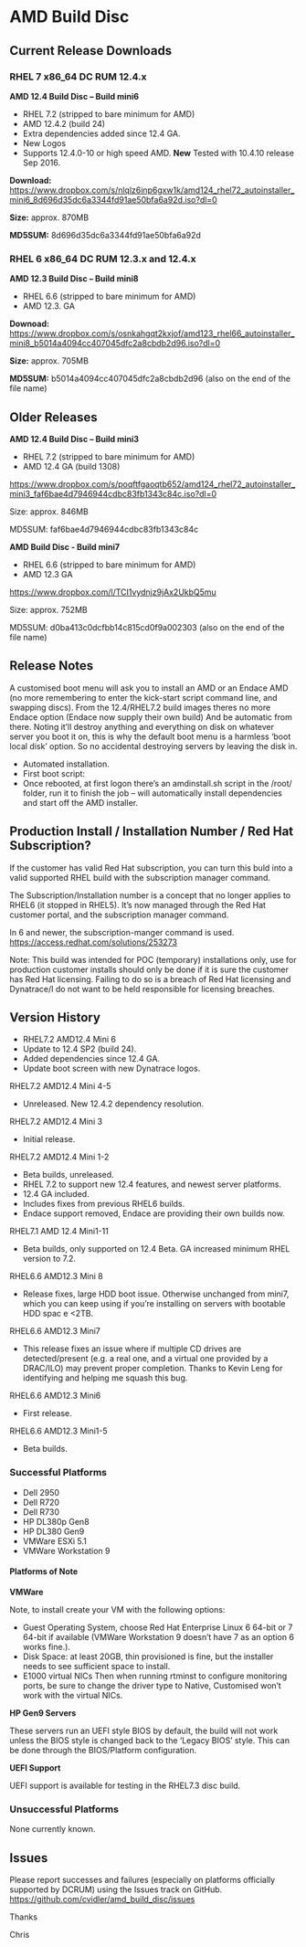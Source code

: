 # AMD Build Disc


## Current Release Downloads

### RHEL 7 x86_64 DC RUM 12.4.x

**AMD 12.4 Build Disc – Build mini6**

- RHEL 7.2 (stripped to bare minimum for AMD)
- AMD 12.4.2 (build 24)
- Extra dependencies added since 12.4 GA.
- New Logos
- Supports 12.4.0-10 or high speed AMD. **New** Tested with 10.4.10 release Sep 2016.



**Download:** https://www.dropbox.com/s/nlqlz6inp6gxw1k/amd124_rhel72_autoinstaller_mini6_8d696d35dc6a3344fd91ae50bfa6a92d.iso?dl=0 

**Size:** approx. 870MB

**MD5SUM:** 8d696d35dc6a3344fd91ae50bfa6a92d



### RHEL 6 x86_64 DC RUM 12.3.x and 12.4.x

**AMD 12.3 Build Disc – Build mini8**

- RHEL 6.6 (stripped to bare minimum for AMD)
- AMD 12.3. GA


**Downoad:** https://www.dropbox.com/s/osnkahgqt2kxjof/amd123_rhel66_autoinstaller_mini8_b5014a4094cc407045dfc2a8cbdb2d96.iso?dl=0

**Size:** approx. 705MB

**MD5SUM:** b5014a4094cc407045dfc2a8cbdb2d96 (also on the end of the file name)



## Older Releases

**AMD 12.4 Build Disc – Build mini3**
- RHEL 7.2 (stripped to bare minimum for AMD)
- AMD 12.4 GA (build 1308)



https://www.dropbox.com/s/poqftfgaoqtb652/amd124_rhel72_autoinstaller_mini3_faf6bae4d7946944cdbc83fb1343c84c.iso?dl=0

Size: approx. 846MB

MD5SUM: faf6bae4d7946944cdbc83fb1343c84c



**AMD Build Disc - Build mini7**

- RHEL 6.6 (stripped to bare minimum for AMD)
- AMD 12.3 GA


 
https://www.dropbox.com/l/TCI1vydnjz9jAx2UkbQ5mu

Size:           approx. 752MB

MD5SUM:  d0ba413c0dcfbb14c815cd0f9a002303 (also on the end of the file name)


 
## Release Notes
A customised boot menu will ask you to install an AMD or an Endace AMD (no more remembering to enter the kick-start script command line, and swapping discs).  From the 12.4/RHEL7.2 build images theres no more Endace option (Endace now supply their own build) And be automatic from there. Noting it’ll destroy anything and everything on disk on whatever server you boot it on, this is why the default boot menu is a harmless ‘boot local disk’ option. So no accidental destroying servers by leaving the disk in.
 
- Automated installation.
- First boot script:
- Once rebooted, at first logon there’s an amdinstall.sh script in the /root/ folder, run it to finish the job – will automatically install dependencies and start off the AMD installer.
 
## Production Install / Installation Number / Red Hat Subscription?

If the customer has valid Red Hat subscription, you can turn this buld into a valid supported RHEL build with the subscription manager command.



The Subscription/Installation number is a concept that no longer applies to RHEL6 (it stopped in RHEL5). It’s now managed through the Red Hat customer portal, and the subscription manager command.



In 6 and newer, the subscription-manger command is used.
https://access.redhat.com/solutions/253273



Note: This build was intended for POC (temporary) installations only, use for production customer installs should only be done if it is sure the customer has Red Hat licensing. Failing to do so is a breach of Red Hat licensing and Dynatrace/I do not want to be held responsible for licensing breaches.

 

## Version History
- RHEL7.2 AMD12.4 Mini 6
- Update to 12.4 SP2 (build 24).
- Added dependencies since 12.4 GA.
- Update boot screen with new Dynatrace logos.



RHEL7.2 AMD12.4 Mini 4-5
- Unreleased. New 12.4.2 dependency resolution.



RHEL7.2 AMD12.4 Mini 3
- Initial release.



RHEL7.2 AMD12.4 Mini 1-2
- Beta builds, unreleased.
- RHEL 7.2 to support new 12.4 features, and newest server platforms.
- 12.4 GA included.
- Includes fixes from previous RHEL6 builds.
- Endace support removed, Endace are providing their own builds now.



RHEL7.1 AMD 12.4 Mini1-11
- Beta builds, only supported on 12.4 Beta. GA increased minimum RHEL version to 7.2.



RHEL6.6 AMD12.3 Mini 8
- Release fixes, large HDD boot issue. Otherwise unchanged from mini7, which you can keep using if you’re installing on servers with bootable HDD spac e <2TB.



RHEL6.6 AMD12.3 Mini7
- This release fixes an issue where if multiple CD drives are detected/present (e.g. a real one, and a virtual one provided by a DRAC/ILO) may prevent proper completion. Thanks to Kevin Leng for identifying and helping me squash this bug.


 
RHEL6.6 AMD12.3 Mini6
- First release.


 
RHEL6.6 AMD12.3 Mini1-5
- Beta builds.
 

 
### Successful Platforms
- Dell 2950
- Dell R720
- Dell R730
- HP DL380p Gen8
- HP DL380 Gen9
- VMWare ESXi 5.1
- VMWare Workstation 9



#### Platforms of Note
**VMWare**

Note, to install create your VM with the following options:
-	Guest Operating System, choose Red Hat Enterprise Linux 6 64-bit or 7 64-bit if available (VMWare Workstation 9 doesn’t have 7 as an option 6 works fine.).
-	Disk Space: at least 20GB, thin provisioned is fine, but the installer needs to see sufficient space to install.
-	E1000 virtual NICs
	Then when running rtminst to configure monitoring ports, be sure to change the driver type to Native, Customised won’t work with the virtual NICs.	



**HP Gen9 Servers**

These servers run an UEFI style BIOS by default, the build will not work unless the BIOS style is changed back to the ‘Legacy BIOS’ style. This can be done through the BIOS/Platform configuration.


**UEFI Support**

UEFI support is available for testing in the RHEL7.3 disc build.
	 
 
### Unsuccessful Platforms
None currently known.
 
 

## Issues 
Please report successes and failures (especially on platforms officially supported by DCRUM) using the Issues track on GitHub. https://github.com/cvidler/amd_build_disc/issues



Thanks

Chris
